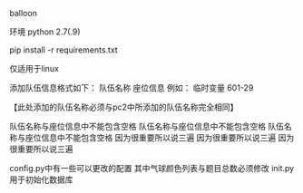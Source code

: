 balloon

环境 
python 2.7(.9)

pip install -r requirements.txt

仅适用于linux

添加队伍信息格式如下：
队伍名称 座位信息
例如：
临时变量 601-29

【此处添加的队伍名称必须与pc2中所添加的队伍名称完全相同】

队伍名称与座位信息中不能包含空格
队伍名称与座位信息中不能包含空格
队伍名称与座位信息中不能包含空格
因为很重要所以说三遍
因为很重要所以说三遍
因为很重要所以说三遍

config.py中有一些可以更改的配置
其中气球颜色列表与题目总数必须修改
init.py用于初始化数据库